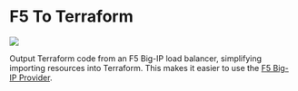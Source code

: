 # F5 To Terraform

![](https://github.com/smerrell/f5ToTf/workflows/Go/badge.svg)

Output Terraform code from an F5 Big-IP load balancer, simplifying importing
resources into Terraform. This makes it easier to use the [F5 Big-IP Provider](https://www.terraform.io/docs/providers/bigip/index.html).
